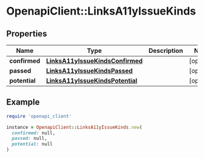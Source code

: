 # OpenapiClient::LinksA11yIssueKinds

## Properties

| Name | Type | Description | Notes |
| ---- | ---- | ----------- | ----- |
| **confirmed** | [**LinksA11yIssueKindsConfirmed**](LinksA11yIssueKindsConfirmed.md) |  | [optional] |
| **passed** | [**LinksA11yIssueKindsPassed**](LinksA11yIssueKindsPassed.md) |  | [optional] |
| **potential** | [**LinksA11yIssueKindsPotential**](LinksA11yIssueKindsPotential.md) |  | [optional] |

## Example

```ruby
require 'openapi_client'

instance = OpenapiClient::LinksA11yIssueKinds.new(
  confirmed: null,
  passed: null,
  potential: null
)
```

